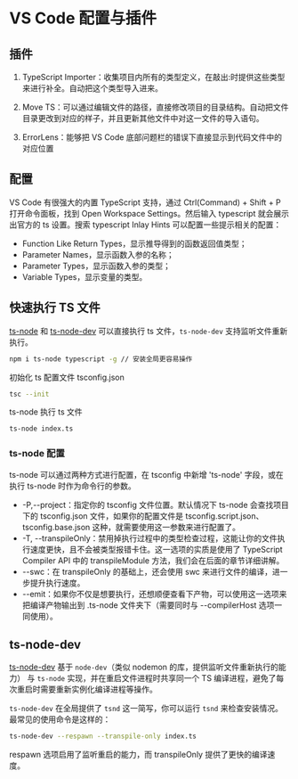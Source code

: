 # VS Code 配置与插件

## 插件

1. TypeScript Importer：收集项目内所有的类型定义，在敲出:时提供这些类型来进行补全。自动把这个类型导入进来。

2. Move TS：可以通过编辑文件的路径，直接修改项目的目录结构。自动把文件目录更改到对应的样子，并且更新其他文件中对这一文件的导入语句。

3. ErrorLens：能够把 VS Code 底部问题栏的错误下直接显示到代码文件中的对应位置

## 配置

VS Code 有很强大的内置 TypeScript 支持，通过 Ctrl(Command) + Shift + P 打开命令面板，找到 Open Workspace Settings。然后输入 typescript 就会展示出官方的 ts 设置。搜索 typescript Inlay Hints 可以配置一些提示相关的配置：

- Function Like Return Types，显示推导得到的函数返回值类型；
- Parameter Names，显示函数入参的名称；
- Parameter Types，显示函数入参的类型；
- Variable Types，显示变量的类型。

## 快速执行 TS 文件

[ts-node](https://github.com/TypeStrong/ts-node) 和 [ts-node-dev](https://github.com/wclr/ts-node-dev) 可以直接执行 ts 文件，`ts-node-dev` 支持监听文件重新执行。

```bash
npm i ts-node typescript -g // 安装全局更容易操作
```

初始化 ts 配置文件 tsconfig.json

```bash
tsc --init
```

ts-node 执行 ts 文件

```bash
ts-node index.ts
```

### ts-node 配置

ts-node 可以通过两种方式进行配置，在 tsconfig 中新增 'ts-node' 字段，或在执行 ts-node 时作为命令行的参数。

- -P,--project：指定你的 tsconfig 文件位置。默认情况下 ts-node 会查找项目下的 tsconfig.json 文件，如果你的配置文件是 tsconfig.script.json、tsconfig.base.json 这种，就需要使用这一参数来进行配置了。
- -T, --transpileOnly：禁用掉执行过程中的类型检查过程，这能让你的文件执行速度更快，且不会被类型报错卡住。这一选项的实质是使用了 TypeScript Compiler API 中的 transpileModule 方法，我们会在后面的章节详细讲解。
- --swc：在 transpileOnly 的基础上，还会使用 swc 来进行文件的编译，进一步提升执行速度。
- --emit：如果你不仅是想要执行，还想顺便查看下产物，可以使用这一选项来把编译产物输出到 .ts-node 文件夹下（需要同时与 --compilerHost 选项一同使用）。

## ts-node-dev

[ts-node-dev](https://github.com/wclr/ts-node-dev)  基于 `node-dev`（类似 nodemon 的库，提供监听文件重新执行的能力） 与 `ts-node` 实现，并在重启文件进程时共享同一个 TS 编译进程，避免了每次重启时需要重新实例化编译进程等操作。

`ts-node-dev` 在全局提供了 `tsnd` 这一简写，你可以运行 `tsnd` 来检查安装情况。最常见的使用命令是这样的：

```bash
ts-node-dev --respawn --transpile-only index.ts
```

respawn 选项启用了监听重启的能力，而 transpileOnly 提供了更快的编译速度。
